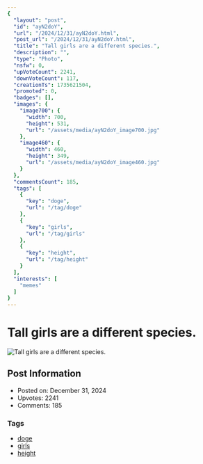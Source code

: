 ```yaml
---
{
  "layout": "post",
  "id": "ayN2doY",
  "url": "/2024/12/31/ayN2doY.html",
  "post_url": "/2024/12/31/ayN2doY.html",
  "title": "Tall girls are a different species.",
  "description": "",
  "type": "Photo",
  "nsfw": 0,
  "upVoteCount": 2241,
  "downVoteCount": 117,
  "creationTs": 1735621504,
  "promoted": 0,
  "badges": [],
  "images": {
    "image700": {
      "width": 700,
      "height": 531,
      "url": "/assets/media/ayN2doY_image700.jpg"
    },
    "image460": {
      "width": 460,
      "height": 349,
      "url": "/assets/media/ayN2doY_image460.jpg"
    }
  },
  "commentsCount": 185,
  "tags": [
    {
      "key": "doge",
      "url": "/tag/doge"
    },
    {
      "key": "girls",
      "url": "/tag/girls"
    },
    {
      "key": "height",
      "url": "/tag/height"
    }
  ],
  "interests": [
    "memes"
  ]
}
---
```


# Tall girls are a different species.

![Tall girls are a different species.](/assets/media/ayN2doY_image700.jpg)

## Post Information

- Posted on: December 31, 2024
- Upvotes: 2241
- Comments: 185

### Tags

- [doge](/tag/doge)
- [girls](/tag/girls)
- [height](/tag/height)
